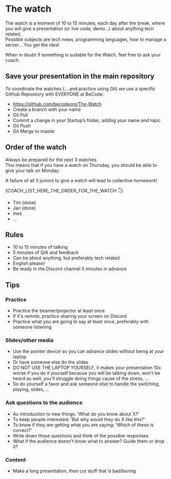 # The watch

The watch is a moment of 10 to 15 minutes, each day after the break, where you will give a presentation (or live code, demo...) about anything tech related.  
Possible subjects are tech news, programming languages, how to manage a server... You get the idea!

When in doubt if something is suitable for the Watch, feel free to ask your coach.

## Save your presentation in the main repository

To coordinate the watches
(... and practice using Git) we use a specific GitHub Repository with EVERYONE at BeCode:

- https://github.com/becodeorg/The-Watch
- Create a branch with your name
- Git Pull
- Commit a change in your Startup’s folder, adding your name and topic
- Git Push
- Git Merge to master

## Order of the watch

Always be prepared for the next 3 watches.  
This means that if you have a watch on Thursday, you should be able to give your talk on Monday.

A failure of all 3 juniors to give a watch will lead to collective homework!

{COACH_LIST_HERE_THE_ORDER_FOR_THE_WATCH 👇}

- Tim (done)
- Jan (done)
- Ines
- ...

## Rules

- 10 to 15 minutes of talking
- 5 minutes of Q/A and feedback
- Can be about anything, but preferably tech related
- English please!
- Be ready in the Discord channel 5 minutes in advance

## Tips

### Practice

- Practice the beamer/projector at least once
- If it's remote, practice sharing your screen on Discord
- Practice what you are going to say at least once, preferably with someone listening

### Slides/other media

- Use the pointer device so you can advance slides without being at your laptop
- Or have someone else do the slides
- DO NOT USE THE LAPTOP YOURSELF, it makes your presentation 10x worse if you do it yourself because you will be talking down, won't be heard as well, you'll struggle doing things cause of the stress, ...
- So do yourself a favor and ask someone else to handle the switching, playing, slides, ...

### Ask questions to the audience

- As introduction to new things: 'What do you know about X?'
- To keep people interested: 'But why would they do X like this?'
- To know if they are getting what you are saying: 'Which of these is correct?'
- Write down those questions and think of the possible responses
- What if the audience doesn’t know what to answer? Guide them or drop it?

### Content

- Make a long presentation, then cut stuff that is bad/boring
